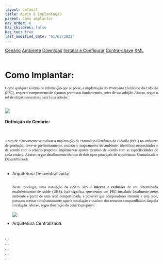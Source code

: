```yaml
---
layout: default
title: Apoio à Implantação
parent: Como implantar
nav_order: 0
has_children: false
has_toc: true
last_modified_date: "01/03/2023"
---
```


<style>
    p{
        text-align:justify;
        font-family:Verdana;
        font-size:12px;
    }    
</style>

<link rel="stylesheet" href="https://stackpath.bootstrapcdn.com/bootstrap/4.1.3/css/bootstrap.min.css" integrity="sha384-MCw98/SFnGE8fJT3GXwEOngsV7Zt27NXFoaoApmYm81iuXoPkFOJwJ8ERdknLPMO" crossorigin="anonymous">

<script src="https://code.jquery.com/jquery-3.3.1.slim.min.js" integrity="sha384-q8i/X+965DzO0rT7abK41JStQIAqVgRVzpbzo5smXKp4YfRvH+8abtTE1Pi6jizo" crossorigin="anonymous"></script>
<script src="https://cdnjs.cloudflare.com/ajax/libs/popper.js/1.14.3/umd/popper.min.js" integrity="sha384-ZMP7rVo3mIykV+2+9J3UJ46jBk0WLaUAdn689aCwoqbBJiSnjAK/l8WvCWPIPm49" crossorigin="anonymous"></script>
<script src="https://stackpath.bootstrapcdn.com/bootstrap/4.1.3/js/bootstrap.min.js" integrity="sha384-ChfqqxuZUCnJSK3+MXmPNIyE6ZbWh2IMqE241rYiqJxyMiZ6OW/JmZQ5stwEULTy" crossorigin="anonymous"></script>



<nav>
  <div class="nav nav-tabs" id="nav-tab" role="tablist">
    <a class="nav-item nav-link active" id="nav-cenario-tab" data-toggle="tab" href="#nav-cenario" role="tab" aria-controls="nav-cenario" aria-selected="true">Cenário</a>
    <a class="nav-item nav-link" id="nav-ambiente-tab" data-toggle="tab" href="#nav-ambiente" role="tab" aria-controls="nav-ambiente" aria-selected="false">Ambiente</a>
    <a class="nav-item nav-link" id="nav-download-tab" data-toggle="tab" href="#nav-download" role="tab" aria-controls="nav-download" aria-selected="false">Download</a>
    <a class="nav-item nav-link" id="nav-install-tab" data-toggle="tab" href="#nav-install" role="tab" aria-controls="nav-install" aria-selected="false">Instalar e Configurar</a>
    <a class="nav-item nav-link" id="nav-chave-tab" data-toggle="tab" href="#nav-chave" role="tab" aria-controls="nav-chave" aria-selected="false">Contra-chave</a>
    <a class="nav-item nav-link" id="nav-xml-tab" data-toggle="tab" href="#nav-xml" role="tab" aria-controls="nav-xml" aria-selected="false">XML</a>
  </div>
</nav>

<div class="tab-content" id="nav-tabContent">
  <div class="tab-pane fade show active" id="nav-cenario" role="tabpanel" aria-labelledby="nav-cenario-tab">
  <br>
  <h1>Como Implantar:</h1>

  <p>Como qualquer sistema de informação que se prese, a implantação do Prontuário Eletrônico do Cidadão (PEC), requer o cumprimento de algumas premissas fundamentais, antes de sua adoção. Abaixo, segue o rol de etapas necessárias para à sua adesão: </p>
  <br>

  <img src="https://raw.githubusercontent.com/CGIAP-SAPS/Pilotos/main/docs/Apoio%20a%20Implantacao/media/como_implantar.PNG">

  <h4>Definição de Cenário:</h4><br>
  <p>Antes de efetivamente se realizar a implantação do Prontuário Eletrônico do Cidadão (PEC) no ambiente de produção, deve-se preliminarmente, realizar o mapeamento do ambiente, identificar necessidades e de acordo com o cenário proposto, implementar ajustes técnicos de acordo com as especificidades de cada cenário. Abaixo, segue detalhamento técnico de dois tipos principais de arquiteturas: Centralizada e Descentralizada.</p>

  <ul>
    <br>
      <li>Arquitetura Descentralizada:</li><br>
      <p>Nesta topologia, uma instalação do e-SUS APS é <b>interna e exclusiva</b> de um determinado estabelecimento de saúde (UBS). Isto significa, que temos um PEC instalado localmente neste ambiente e partir de uma rede compartilhada, é possível que computadores internos a esta rede, posssam acessar simultaneamente aquela instalação e usufruir dos recursos compartilhados daquela instalação. Abaixo, segue ilustração do cenário proposto:
      <br>
      <br>
      <img src="https://raw.githubusercontent.com/CGIAP-SAPS/Pilotos/main/docs/Apoio%20a%20Implantacao/media/pec_descentralizado.PNG">
      <li>Arquitetura Centralizada:</li>
    </ul>   
  <br>   
</div>

  <div class="tab-pane fade" id="nav-ambiente" role="tabpanel" aria-labelledby="nav-ambiente-tab">...</div>
  <div class="tab-pane fade" id="nav-download" role="tabpanel" aria-labelledby="nav-download-tab">...</div>
  <div class="tab-pane fade" id="nav-install" role="tabpanel" aria-labelledby="nav-install-tab">...</div>
  <div class="tab-pane fade" id="nav-chave" role="tabpanel" aria-labelledby="nav-chave-tab">...</div>
  <div class="tab-pane fade" id="nav-xml" role="tabpanel" aria-labelledby="nav-xml-tab">...</div>
  
</div>

